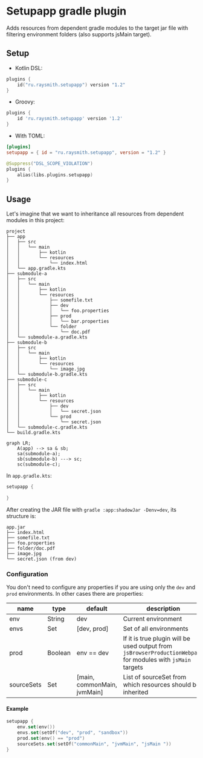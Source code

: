 # Setupapp gradle plugin
Adds resources from dependent gradle modules to the target jar file with filtering environment folders (also supports jsMain target).

## Setup

- Kotlin DSL:
```kotlin
plugins {
    id("ru.raysmith.setupapp") version "1.2"
}
```
- Groovy:
```groovy
plugins {
    id 'ru.raysmith.setupapp' version '1.2'
}
```
- With TOML:
```toml
[plugins]
setupapp = { id = "ru.raysmith.setupapp", version = "1.2" }
```
```kotlin
@Suppress("DSL_SCOPE_VIOLATION")
plugins {
    alias(libs.plugins.setupapp)
}
```

## Usage
Let's imagine that we want to inheritance all resources from dependent modules in this project:
```
project
├── app
│   ├── src
│   │   └── main
│   │       ├── kotlin
│   │       └── resources
│   │           └── index.html
│   └── app.gradle.kts
├── submodule-a
│   ├── src
│   │   └── main
│   │       ├── kotlin
│   │       └── resources
│   │           ├── somefile.txt
│   │           ├── dev
│   │           │   └── foo.properties
│   │           ├── prod
│   │           │   └── bar.properties
│   │           └── folder
│   │               └── doc.pdf
│   └── submodule-a.gradle.kts
├── submodule-b
│   ├── src
│   │   └── main
│   │       ├── kotlin
│   │       └── resources
│   │           └── image.jpg
│   └── submodule-b.gradle.kts
├── submodule-c
│   ├── src
│   │   └── main
│   │       ├── kotlin
│   │       └── resources
│   │           ├── dev
│   │           │   └── secret.json
│   │           └── prod
│   │               └── secret.json
│   └── submodule-c.gradle.kts
└── build.gradle.kts
```

```mermaid
graph LR;
    A(app) --> sa & sb;
    sa(submodule-a);
    sb(submodule-b) ---> sc;
    sc(submodule-c);
```

In `app.gradle.kts`:
```kotlin
setupapp {
    
}
```

After creating the JAR file with `gradle :app:shadowJar -Denv=dev`, its structure is:
```
app.jar
├── index.html
├── somefile.txt
├── foo.properties
├── folder/doc.pdf
├── image.jpg
└── secret.json (from dev)
```

### Configuration
You don't need to configure any properties if you are using only the `dev` and `prod` environments. 
In other cases there are properties:

| name       | type        | default                     | description                                                                                                  |
|------------|-------------|-----------------------------|--------------------------------------------------------------------------------------------------------------|
| env        | String      | dev                         | Current environment                                                                                          |
| envs       | Set<String> | [dev, prod]                 | Set of all environments                                                                                      |
| prod       | Boolean     | env == dev                  | If it is true plugin will be used output from `jsBrowserProductionWebpack` for modules with `jsMain` targets |
| sourceSets | Set<String> | [main, commonMain, jvmMain] | List of sourceSet from which resources should be inherited                                                   |

#### Example
``` kotlin
setupapp {
    env.set(env())
    envs.set(setOf("dev", "prod", "sandbox"))
    prod.set(env() == "prod")
    sourceSets.set(setOf("commonMain", "jvmMain", "jsMain "))
}
```